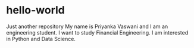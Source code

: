 # hello-world
Just another repository
My name is Priyanka Vaswani and I am an engineering student. I want to study Financial Engineering. I am interested in Python and Data Science.
